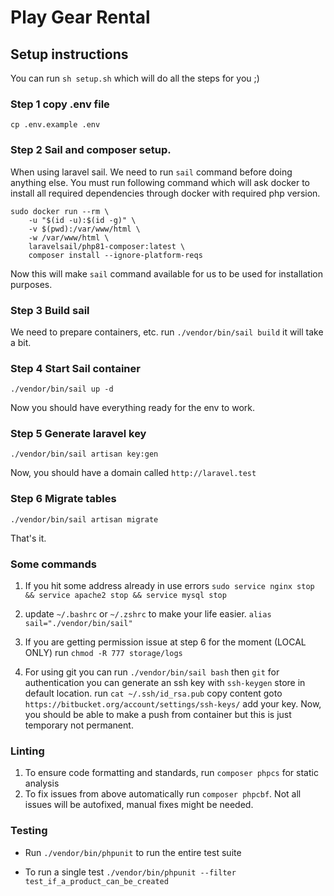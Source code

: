 # Play Gear Rental

## Setup instructions
You can run `sh setup.sh` which will do all the steps for you ;)

### Step 1 copy .env file
`cp .env.example .env`

### Step 2 Sail and composer setup.
When using laravel sail. We need to run `sail` command before doing anything else. You must run following command which will ask docker to install all required dependencies through docker with required php version.

```shell
sudo docker run --rm \
    -u "$(id -u):$(id -g)" \
    -v $(pwd):/var/www/html \
    -w /var/www/html \
    laravelsail/php81-composer:latest \
    composer install --ignore-platform-reqs
```

Now this will make `sail` command available for us to be used for installation purposes.

### Step 3 Build sail
We need to prepare containers, etc. run `./vendor/bin/sail build` it will take a bit.

### Step 4 Start Sail container
`./vendor/bin/sail up -d`

Now you should have everything ready for the env to work.

### Step 5 Generate laravel key
`./vendor/bin/sail artisan key:gen`

Now, you should have a domain called `http://laravel.test`

### Step 6 Migrate tables
`./vendor/bin/sail artisan migrate`

That's it.

### Some commands
1. If you hit some address already in use errors `sudo service nginx stop && service apache2 stop && service mysql stop`

2. update `~/.bashrc` or `~/.zshrc` to make your life easier.
   `alias sail="./vendor/bin/sail"`

3. If you are getting permission issue at step 6 for the moment (LOCAL ONLY) run `chmod -R 777 storage/logs`

4. For using git you can run `./vendor/bin/sail bash` then `git` for authentication you can generate an ssh key with `ssh-keygen` store in default location. run `cat ~/.ssh/id_rsa.pub` copy content goto `https://bitbucket.org/account/settings/ssh-keys/` add your key. Now, you should be able to make a push from container but this is just temporary not permanent.

### Linting
1. To ensure code formatting and standards, run `composer phpcs`  for static analysis
2. To fix issues from above automatically run `composer phpcbf`. Not all issues will be autofixed, manual fixes might be needed.

### Testing

- Run `./vendor/bin/phpunit` to run the entire test suite

- To run a single test `./vendor/bin/phpunit --filter test_if_a_product_can_be_created`
